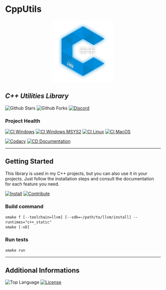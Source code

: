 # CppUtils

<p align="center"><img src="resources/logo.svg" alt="Logo CppUtils" width="200" height="200" /></p>

## *C++ Utilities Library*

![Github Stars](https://img.shields.io/github/stars/MorganCaron/CppUtils?style=for-the-badge)
![Github Forks](https://img.shields.io/github/forks/MorganCaron/CppUtils?style=for-the-badge)
[![Discord](https://img.shields.io/discord/268838260153909249?label=Chat&logo=Discord&style=for-the-badge)](https://discord.gg/mxZvun4)

### Project Health
[![CI Windows](https://img.shields.io/github/workflow/status/MorganCaron/CppUtils/CI%20C++:%20Windows?label=Windows&logo=windows&logoColor=white&style=for-the-badge)](https://github.com/MorganCaron/CppUtils/actions/workflows/ci-cpp-windows.yml)
[![CI Windows MSYS2](https://img.shields.io/github/workflow/status/MorganCaron/CppUtils/CI%20C++:%20Windows%20MSYS2?label=Windows%20MSYS2&logo=windows&logoColor=white&style=for-the-badge)](https://github.com/MorganCaron/CppUtils/actions/workflows/ci-cpp-windows-msys2.yml)
[![CI Linux](https://img.shields.io/github/workflow/status/MorganCaron/CppUtils/CI%20C++:%20Linux?label=Linux&logo=linux&logoColor=white&style=for-the-badge)](https://github.com/MorganCaron/CppUtils/actions/workflows/ci-cpp-linux.yml)
[![CI MacOS](https://img.shields.io/github/workflow/status/MorganCaron/CppUtils/CI%20C++:%20MacOS?label=MacOS&logo=macos&logoColor=white&style=for-the-badge)](https://github.com/MorganCaron/CppUtils/actions/workflows/ci-cpp-macos.yml)

[![Codacy](https://img.shields.io/codacy/grade/2fab3fcb24a34138a9e77f847da68b28?logo=Codacy&style=for-the-badge)](https://www.codacy.com/manual/MorganCaron/CppUtils)
[![CD Documentation](https://img.shields.io/github/workflow/status/MorganCaron/CppUtils/CD%20C++:%20Documentation?label=Documentation&logo=read-the-docs&logoColor=white&style=for-the-badge)](https://github.com/MorganCaron/CppUtils/actions/workflows/cd-cpp-documentation.yml)

---

## Getting Started

This library is used in my C++ projects, but you can also use it in your projects.
Just follow the installation steps and consult the documentation for each feature you need.

[![Install](https://img.shields.io/badge/-Install-blue?style=for-the-badge)](INSTALL.md)
[![Contribute](https://img.shields.io/badge/-Contribute-blue?style=for-the-badge)](CONTRIBUTING.md)

### Build command
```console
xmake f [--toolchain=llvm] [--sdk=~/path/to/llvm/install] --runtimes="c++_static"
xmake [-vD]
```

### Run tests
```console
xmake run
```

---

## Additional Informations
![Top Language](https://img.shields.io/github/languages/top/MorganCaron/CppUtils?style=for-the-badge)
[![License](https://img.shields.io/github/license/MorganCaron/CppUtils?style=for-the-badge)](https://github.com/MorganCaron/CppUtils/blob/master/LICENSE)
